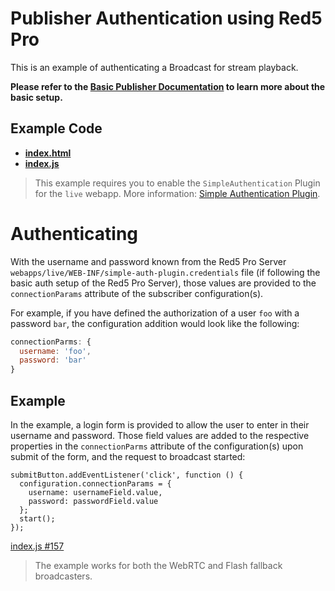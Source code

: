 # Publisher Authentication using Red5 Pro

This is an example of authenticating a Broadcast for stream playback.

**Please refer to the [Basic Publisher Documentation](../publisher/README.md) to learn more about the basic setup.**

## Example Code

- **[index.html](index.html)**
- **[index.js](index.js)**

> This example requires you to enable the `SimpleAuthentication` Plugin for the `live` webapp. More information: [Simple Authentication Plugin](https://www.red5pro.com/docs/server/authplugin).

# Authenticating

With the username and password known from the Red5 Pro Server `webapps/live/WEB-INF/simple-auth-plugin.credentials` file (if following the basic auth setup of the Red5 Pro Server), those values are provided to the `connectionParams` attribute of the subscriber configuration(s).

For example, if you have defined the authorization of a user `foo` with a password `bar`, the configuration addition would look like the following:

```js
connectionParms: {
  username: 'foo',
  password: 'bar'
}
```

## Example

In the example, a login form is provided to allow the user to enter in their username and password. Those field values are added to the respective properties in the `connectionParms` attribute of the configuration(s) upon submit of the form, and the request to broadcast started:

```
submitButton.addEventListener('click', function () {
  configuration.connectionParams = {
    username: usernameField.value,
    password: passwordField.value
  };
  start();
});
```

[index.js #157](index.js#L157)

> The example works for both the WebRTC and Flash fallback broadcasters.

